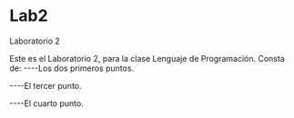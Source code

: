 # Lab2
Laboratorio 2

Este es el Laboratorio 2, para la clase Lenguaje de Programación.
Consta de:
----Los dos primeros puntos.    

----El tercer punto.

----El cuarto punto.

